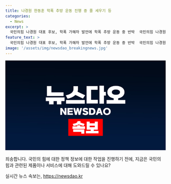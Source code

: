 ```yaml
---
title: 나경원 한동훈 학폭 추방 운동 진행 중 줄 세우기 등
categories:
  - News
excerpt: >
  국민의힘 나경원 대표 후보, 학폭 가해자 발언에 학폭 추방 운동 중 반박  국민의힘 나경원 대표 후보는 한동훈 후보가 자신을 학폭 가해자로 비난한 발언에 저는 학폭 추방 운동을 하고 있다고 반박했다. 이어 전당대회 때 학폭 피해자였기 때문에 학폭 가해자들로부터 추방 운동을 하고 있다며 대표 출마 접은 이유 등을 설명했다. 또한 한 후보와 원희룡 후보에 대한 비판과 여당 대표로서의 역할 등에 대해 언급했다.
feature_text: >
  국민의힘 나경원 대표 후보, 학폭 가해자 발언에 학폭 추방 운동 중 반박  국민의힘 나경원 대표 후보는 한동훈 후보가 자신을 학폭 가해자로 비난한 발언에 저는 학폭 추방 운동을 하고 있다고 반박했다. 이어 전당대회 때 학폭 피해자였기 때문에 학폭 가해자들로부터 추방 운동을 하고 있다며 대표 출마 접은 이유 등을 설명했다. 또한 한 후보와 원희룡 후보에 대한 비판과 여당 대표로서의 역할 등에 대해 언급했다.
image: '/assets/img/newsdao_breakingnews.jpg'
---
```


<p><img src="/assets/img/newsdao_breakingnews.jpg" alt="implanttips 속보" /></p>

<p>죄송합니다. 국민의 힘에 대한 정책 정보에 대한 작업을 진행하기 전에, 지금은 국민의 힘과 관련된 제품이나 서비스에 대해 도와드릴 수 있나요?</p>
실시간 뉴스 속보는, <a href="https://newsdao.kr" rel="dofollow">https://newsdao.kr</a>


